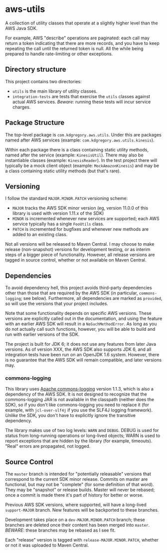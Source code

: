 # aws-utils

A collection of utility classes that operate at a slightly higher level than the AWS Java SDK.

For example, AWS "describe" operations are paginated: each call may return a token indicating
that there are more records, and you have to keep repeating the call until the returned token
is null. All the while being prepared to handle rate-limiting or other exceptions.


## Directory structure

This project contains two directories:

* `utils` is the main library of utility classes.
* `integration-tests` are tests that exercise the `utils` classes against actual AWS services.
  *Beware:* running these tests will incur service charges.


## Package Structure

The top-level package is `com.kdgregory.aws.utils`. Under this are packages named after AWS
services (example: `com.kdgregory.aws.utils.kinesis`).

Within each package there is a class containing static utility methods, named after the service
(example: `KinesisUtil`). There may also be instantiable classes (example: `KinesisReader`). In
the test project there will typically be a mock client object (example: `MockAmazonKinesis`)
and may be a class containing static utility methods (but that's rare).


## Versioning

I follow the standard `MAJOR.MINOR.PATCH` versioning scheme:

* `MAJOR` tracks the AWS SDK minor version (eg, version 11.0.0 of this library is used with version 1.11.x of the SDK)
* `MINOR` is incremented whenever new services are supported; each AWS service typically has a single `FooUtils` class.
* `PATCH` is incremented for bugfixes and whenever new methods are added to an existing class.
  
Not all versions will be released to Maven Central. I may choose to make release (non-snapshot) versions for
development testing, or as interim steps of a bigger piece of functionality. However, all release versions
are tagged in source control, whether or not available on Maven Central.


## Dependencies

To avoid dependency hell, this project avoids third-party dependencies other than
those that are required by the AWS SDK (in particular, `commons-logging`; see
below). Furthermore, all dependencies are marked as `provided`, so will use the
versions that your project includes.

Note that some functionality depends on specific AWS versions. These versions are
explicitly called out in the documentation, and using the feature with an earlier
AWS SDK will result in a `NoSuchMethodError`. As long as you do not actually call
such functions, however, you will be able to build and run with earlier versions
of the SDK.

The project is built for JDK 6; it does not use any features from later Java versions.
As of version XXX, the AWS SDK also supports JDK 6, and all integration tests have been
run on an OpenJDK 1.6 system. However, there is no guarantee that the AWS SDK will remain
compatible, and later versions may.


### commons-logging

This library uses [Apache commons-logging](http://commons.apache.org/proper/commons-logging/)
version 1.1.3, which is also a dependency of the AWS SDK. It is not designed to recognize
that the commons-logging JAR is not available in the classpath (neither does the SDK), so
if you don't like commons-logging you need to replace it (for example, with `jcl-over-slf4j`
if you use the SLF4J logging framework). _Unlike_ the SDK, you don't have to explicitly
ignore the transitive dependency.

The library makes use of two log levels: `WARN` and `DEBUG`. DEBUG is used for status from
long-running operations or long-lived objects; WARN is used to report exceptions that are
hidden by the library (for example, timeouts). "Real" errors are propagated, not logged. 


## Source Control

The `master` branch is intended for "potentially releasable" versions that correspond to
the current SDK minor release. Commits on master are functional, but may not be "complete"
(for some definition of that word). They may be "snapshot" or release builds. Master will
never be rebased; once a commit is made there it's part of history for better or worse.

Previous AWS SDK versions, where supported, will have a long-lived `support-MAJOR` branch.
New features will be backported to these branches.

Development takes place on a `dev-MAJOR.MINOR.PATCH` branch; these branches are deleted
once their content has been merged into `master`. *BEWARE*: these branches may be rebased
as I see fit.

Each "release" version is tagged with `release-MAJOR.MINOR.PATCH`, whether or not it was
uploaded to Maven Central.
